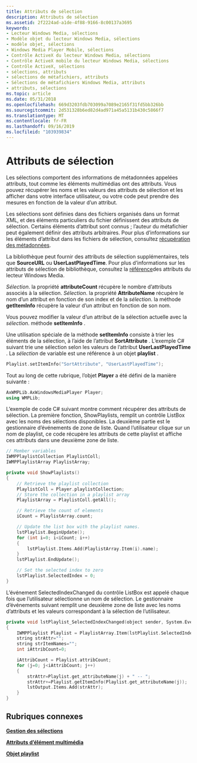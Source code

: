 ```yaml
---
title: Attributs de sélection
description: Attributs de sélection
ms.assetid: 2f2224ad-a1de-4f88-9166-8c00137a3695
keywords:
- Lecteur Windows Media, sélections
- Modèle objet du lecteur Windows Media, sélections
- modèle objet, sélections
- Windows Media Player Mobile, sélections
- Contrôle ActiveX du lecteur Windows Media, sélections
- Contrôle ActiveX mobile du lecteur Windows Media, sélections
- Contrôle ActiveX, sélections
- sélections, attributs
- sélections de métafichiers, attributs
- Sélections de métafichiers Windows Media, attributs
- attributs, sélections
ms.topic: article
ms.date: 05/31/2018
ms.openlocfilehash: 669d3203fdb703099a7089e2165f31fd5bb326bb
ms.sourcegitcommit: 2d531328b6ed82d4ad971a45a5131b430c5866f7
ms.translationtype: MT
ms.contentlocale: fr-FR
ms.lasthandoff: 09/16/2019
ms.locfileid: "103939834"
---
```

# <a name="playlist-attributes"></a>Attributs de sélection

Les sélections comportent des informations de métadonnées appelées attributs, tout comme les éléments multimédias ont des attributs. Vous pouvez récupérer les noms et les valeurs des attributs de sélection et les afficher dans votre interface utilisateur, ou votre code peut prendre des mesures en fonction de la valeur d’un attribut.

Les sélections sont définies dans des fichiers organisés dans un format XML, et des éléments particuliers du fichier définissent des attributs de sélection. Certains éléments d’attribut sont connus ; l’auteur du métafichier peut également définir des attributs arbitraires. Pour plus d’informations sur les éléments d’attribut dans les fichiers de sélection, consultez [récupération des métadonnées](retrieving-metadata.md).

La bibliothèque peut fournir des attributs de sélection supplémentaires, tels que **SourceURL** ou **UserLastPlayedTime**. Pour plus d’informations sur les attributs de sélection de bibliothèque, consultez la [référence](attribute-reference.md)des attributs du lecteur Windows Media.

*Sélection*. la propriété **attributeCount** récupère le nombre d’attributs associés à la sélection. *Sélection*. la propriété **AttributeName** récupère le nom d’un attribut en fonction de son index et de la *sélection*. la méthode **getItemInfo** récupère la valeur d’un attribut en fonction de son nom.

Vous pouvez modifier la valeur d’un attribut de la sélection actuelle avec la *sélection*. méthode **setItemInfo** .

Une utilisation spéciale de la méthode **setItemInfo** consiste à trier les éléments de la sélection, à l’aide de l’attribut **SortAttribute** . L’exemple C# suivant trie une sélection selon les valeurs de l’attribut **UserLastPlayedTime** . La *sélection* de variable est une référence à un objet **playlist** .


```C++
Playlist.setItemInfo("SortAttribute", "UserLastPlayedTime");

```



Tout au long de cette rubrique, l’objet **Player** a été défini de la manière suivante :


```C++
AxWMPLib.AxWindowsMediaPlayer Player;
using WMPLib;

```



L’exemple de code C# suivant montre comment récupérer des attributs de sélection. La première fonction, ShowPlaylists, remplit un contrôle ListBox avec les noms des sélections disponibles. La deuxième partie est le gestionnaire d’événements de zone de liste. Quand l’utilisateur clique sur un nom de playlist, ce code récupère les attributs de cette playlist et affiche ces attributs dans une deuxième zone de liste.


```C++
// Member variables
IWMPPlaylistCollection PlaylistColl;
IWMPPlaylistArray PlaylistArray;

private void ShowPlaylists()
{
    // Retrieve the playlist collection
    PlaylistColl = Player.playlistCollection;
    // Store the collection in a playlist array
    PlaylistArray = PlaylistColl.getAll();

    // Retrieve the count of elements
    iCount = PlaylistArray.count;

    // Update the list box with the playlist names.
    lstPlaylist.BeginUpdate();
    for (int i=0; i<iCount; i++)
    {
        lstPlaylist.Items.Add(PlaylistArray.Item(i).name);
    }
    lstPlaylist.EndUpdate();

    // Set the selected index to zero
    lstPlaylist.SelectedIndex = 0;
}

```



L’événement SelectedIndexChanged du contrôle ListBox est appelé chaque fois que l’utilisateur sélectionne un nom de sélection. Le gestionnaire d’événements suivant remplit une deuxième zone de liste avec les noms d’attributs et les valeurs correspondant à la sélection de l’utilisateur.


```C++
private void lstPlaylist_SelectedIndexChanged(object sender, System.EventArgs e)
{
    IWMPPlaylist Playlist = PlaylistArray.Item(lstPlaylist.SelectedIndex);
    string strAttr="";
    string strItemNames="";
    int iAttribCount=0;

    iAttribCount = Playlist.attribCount;
    for (j=0; j<iAttribCount; j++)
    {
        strAttr=Playlist.get_attributeName(j) + " -- ";
        strAttr+=Playlist.getItemInfo(Playlist.get_attributeName(j));
        lstOutput.Items.Add(strAttr);
    }
}

```



## <a name="related-topics"></a>Rubriques connexes

<dl> <dt>

[**Gestion des sélections**](managing-playlists.md)
</dt> <dt>

[**Attributs d’élément multimédia**](media-item-attributes.md)
</dt> <dt>

[**Objet playlist**](playlist-object.md)
</dt> </dl>

 

 




